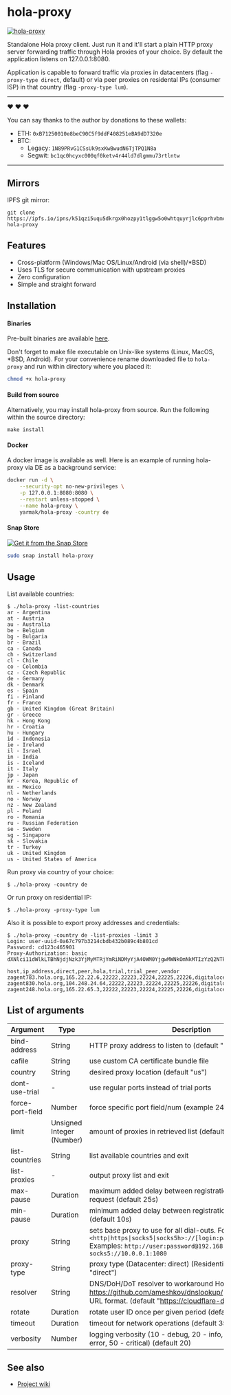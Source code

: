 # hola-proxy

[![hola-proxy](https://snapcraft.io//hola-proxy/badge.svg)](https://snapcraft.io/hola-proxy)

Standalone Hola proxy client. Just run it and it'll start a plain HTTP proxy server forwarding traffic through Hola proxies of your choice.
By default the application listens on 127.0.0.1:8080.

Application is capable to forward traffic via proxies in datacenters (flag `-proxy-type direct`, default) or via peer proxies on residental IPs (consumer ISP) in that country (flag `-proxy-type lum`).

---

:heart: :heart: :heart:

You can say thanks to the author by donations to these wallets:

- ETH: `0xB71250010e8beC90C5f9ddF408251eBA9dD7320e`
- BTC:
  - Legacy: `1N89PRvG1CSsUk9sxKwBwudN6TjTPQ1N8a`
  - Segwit: `bc1qc0hcyxc000qf0ketv4r44ld7dlgmmu73rtlntw`

---

## Mirrors

IPFS git mirror:

```
git clone https://ipfs.io/ipns/k51qzi5uqu5dkrgx0hozpy1tlggw5o0whtquyrjlc6pprhvbmczr6qtj4ocrv0 hola-proxy
```

## Features

* Cross-platform (Windows/Mac OS/Linux/Android (via shell)/\*BSD)
* Uses TLS for secure communication with upstream proxies
* Zero configuration
* Simple and straight forward

## Installation

#### Binaries

Pre-built binaries are available [here](https://github.com/Snawoot/hola-proxy/releases/latest).

Don't forget to make file executable on Unix-like systems (Linux, MacOS, \*BSD, Android). For your convenience rename downloaded file to `hola-proxy` and run within directory where you placed it:

```sh
chmod +x hola-proxy
```

#### Build from source

Alternatively, you may install hola-proxy from source. Run the following within the source directory:

```
make install
```

#### Docker

A docker image is available as well. Here is an example of running hola-proxy via DE as a background service:

```sh
docker run -d \
    --security-opt no-new-privileges \
    -p 127.0.0.1:8080:8080 \
    --restart unless-stopped \
    --name hola-proxy \
    yarmak/hola-proxy -country de
```

#### Snap Store

[![Get it from the Snap Store](https://snapcraft.io/static/images/badges/en/snap-store-black.svg)](https://snapcraft.io/hola-proxy)

```bash
sudo snap install hola-proxy
```

## Usage

List available countries:

```
$ ./hola-proxy -list-countries
ar - Argentina
at - Austria
au - Australia
be - Belgium
bg - Bulgaria
br - Brazil
ca - Canada
ch - Switzerland
cl - Chile
co - Colombia
cz - Czech Republic
de - Germany
dk - Denmark
es - Spain
fi - Finland
fr - France
gb - United Kingdom (Great Britain)
gr - Greece
hk - Hong Kong
hr - Croatia
hu - Hungary
id - Indonesia
ie - Ireland
il - Israel
in - India
is - Iceland
it - Italy
jp - Japan
kr - Korea, Republic of
mx - Mexico
nl - Netherlands
no - Norway
nz - New Zealand
pl - Poland
ro - Romania
ru - Russian Federation
se - Sweden
sg - Singapore
sk - Slovakia
tr - Turkey
uk - United Kingdom
us - United States of America
```

Run proxy via country of your choice:

```
$ ./hola-proxy -country de
```

Or run proxy on residential IP:

```
$ ./hola-proxy -proxy-type lum
```

Also it is possible to export proxy addresses and credentials:

```
$ ./hola-proxy -country de -list-proxies -limit 3
Login: user-uuid-0a67c797b3214cbdb432b089c4b801cd
Password: cd123c465901
Proxy-Authorization: basic dXNlci11dWlkLTBhNjdjNzk3YjMyMTRjYmRiNDMyYjA4OWM0YjgwMWNkOmNkMTIzYzQ2NTkwMQ==

host,ip_address,direct,peer,hola,trial,trial_peer,vendor
zagent783.hola.org,165.22.22.6,22222,22223,22224,22225,22226,digitalocean
zagent830.hola.org,104.248.24.64,22222,22223,22224,22225,22226,digitalocean
zagent248.hola.org,165.22.65.3,22222,22223,22224,22225,22226,digitalocean
```

## List of arguments

| Argument | Type | Description |
| -------- | ---- | ----------- |
| bind-address | String | HTTP proxy address to listen to (default "127.0.0.1:8080") |
| cafile | String | use custom CA certificate bundle file |
| country | String | desired proxy location (default "us") |
| dont-use-trial | - | use regular ports instead of trial ports |
| force-port-field | Number | force specific port field/num (example 24232 or lum) |
| limit | Unsigned Integer (Number) | amount of proxies in retrieved list (default 3) |
| list-countries | String | list available countries and exit |
| list-proxies | - | output proxy list and exit |
| max-pause | Duration | maximum added delay between registration and tunnel request (default 25s) |
| min-pause | Duration | minimum added delay between registration and tunnel request (default 10s) |
| proxy | String | sets base proxy to use for all dial-outs. Format: `<http\|https\|socks5\|socks5h>://[login:password@]host[:port]` Examples: `http://user:password@192.168.1.1:3128`, `socks5://10.0.0.1:1080` |
| proxy-type | String | proxy type (Datacenter: direct) (Residential: lum) (default "direct") |
| resolver | String | DNS/DoH/DoT resolver to workaround Hola blocked hosts. See https://github.com/ameshkov/dnslookup/ for upstream DNS URL format. (default "https://cloudflare-dns.com/dns-query") |
| rotate | Duration | rotate user ID once per given period (default 1h0m0s) |
| timeout | Duration | timeout for network operations (default 35s) |
| verbosity | Number | logging verbosity (10 - debug, 20 - info, 30 - warning, 40 - error, 50 - critical) (default 20) |

## See also

* [Project wiki](https://github.com/Snawoot/hola-proxy/wiki)
